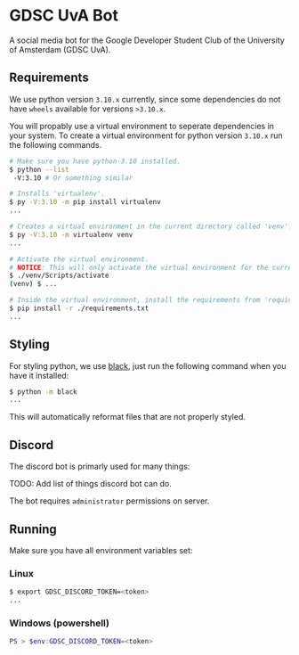 # GDSC UvA Bot

A social media bot for the Google Developer Student Club of the University of Amsterdam (GDSC UvA).

## Requirements

We use python version `3.10.x` currently, since some dependencies do not have `wheels` available for versions `>3.10.x`.

You will propably use a virtual environment to seperate dependencies in your system. To create a virtual environment for python version `3.10.x` run the following commands.

```bash
# Make sure you have python-3.10 installed.
$ python --list
 -V:3.10 # Or something similar

# Installs 'virtualenv'.
$ py -V:3.10 -m pip install virtualenv
...

# Creates a virtual environment in the current directory called 'venv'.
$ py -V:3.10 -m virtualenv venv
...

# Activate the virtual environment.
# NOTICE: This will only activate the virtual environment for the current terminal window.
$ ./venv/Scripts/activate
(venv) $ ...

# Inside the virtual environment, install the requirements from 'requirements.txt'.
$ pip install -r ./requirements.txt
...
```

## Styling

For styling python, we use [black](https://github.com/psf/black), just run the following command when you have it installed:

```bash
$ python -m black
...
```

This will automatically reformat files that are not properly styled.

## Discord

The discord bot is primarly used for many things:

TODO: Add list of things discord bot can do.

The bot requires `administrator` permissions on server.

## Running

Make sure you have all environment variables set:

### Linux

```bash
$ export GDSC_DISCORD_TOKEN=<token>
...
```

### Windows (powershell)

```powershell
PS > $env:GDSC_DISCORD_TOKEN=<token>
```
